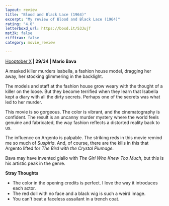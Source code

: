 ```yaml
---
layout: review
title: "Blood and Black Lace (1964)"
excerpt: "My review of Blood and Black Lace (1964)"
rating: "4.0"
letterboxd_url: https://boxd.it/53JujT
mst3k: false
rifftrax: false
category: movie_review

---
```


<a href="https://boxd.it/pmi12" rel="nofollow">Hooptober X</a><b> | 29/34 | Mario Bava</b>

A masked killer murders Isabella, a fashion house model, dragging her away, her stocking glimmering in the backlight.

The models and staff at the fashion house grow weary with the thought of a killer on the loose. But they become terrified when they learn that Isabella kept a diary with all the dirty secrets. Perhaps one of the secrets was what led to her murder.

This movie is so gorgeous. The color is vibrant, and the cinematography is confident. The result is an uncanny murder mystery where the world feels genuine and fabricated, the way fashion reflects a distorted reality back to us.

The influence on Argento is palpable. The striking reds in this movie remind me so much of <i>Suspiria</i>. And, of course, there are the kills in this that Argento lifted for <i>The Bird with the Crystal Plumage.</i>

Bava may have invented giallo with <i>The Girl Who Knew Too Much</i>, but this is his artistic peak in the genre.

<b>Stray Thoughts</b>
* The color in the opening credits is perfect. I love the way it introduces each actor.
* The red doll with no face and a black wig is such a weird image.
* You can't beat a faceless assailant in a trench coat.